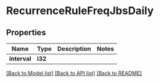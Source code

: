 # RecurrenceRuleFreqJbsDaily

## Properties

Name | Type | Description | Notes
------------ | ------------- | ------------- | -------------
**interval** | **i32** |  | 

[[Back to Model list]](../README.md#documentation-for-models) [[Back to API list]](../README.md#documentation-for-api-endpoints) [[Back to README]](../README.md)


